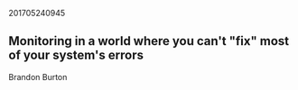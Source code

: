 201705240945

## Monitoring in a world where you can't "fix" most of your system's errors

Brandon Burton


